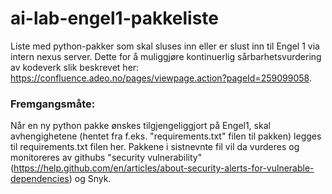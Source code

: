 # ai-lab-engel1-pakkeliste
Liste med python-pakker som skal sluses inn eller er slust inn til Engel 1 via intern nexus server. Dette for å muliggjøre kontinuerlig sårbarhetsvurdering av kodeverk slik beskrevet her: https://confluence.adeo.no/pages/viewpage.action?pageId=259099058.

### Fremgangsmåte: 

Når en ny python pakke ønskes tilgjengeliggjort på Engel1, skal avhengighetene (hentet fra f.eks. "requirements.txt" filen til pakken) legges til requirements.txt filen her. Pakkene i sistnevnte fil vil da vurderes og monitoreres av githubs "security vulnerability" (https://help.github.com/en/articles/about-security-alerts-for-vulnerable-dependencies) og Snyk.

